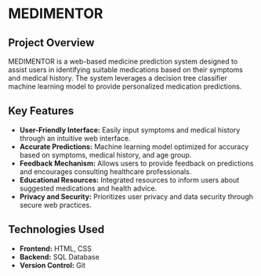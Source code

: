# MEDIMENTOR

## Project Overview
MEDIMENTOR is a web-based medicine prediction system designed to assist users in identifying suitable medications based on their symptoms and medical history. The system leverages a decision tree classifier machine learning model to provide personalized medication predictions.

## Key Features
- **User-Friendly Interface:** Easily input symptoms and medical history through an intuitive web interface.
- **Accurate Predictions:** Machine learning model optimized for accuracy based on symptoms, medical history, and age group.
- **Feedback Mechanism:** Allows users to provide feedback on predictions and encourages consulting healthcare professionals.
- **Educational Resources:** Integrated resources to inform users about suggested medications and health advice.
- **Privacy and Security:** Prioritizes user privacy and data security through secure web practices.

## Technologies Used
- **Frontend:** HTML, CSS
- **Backend:** SQL Database
- **Version Control:** Git

